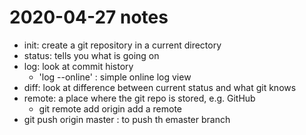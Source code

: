 # 2020-04-27 notes
- init:		create a git repository in a current directory
- status:	tells you what is going on
- log:		look at commit history
  - 'log --online'  :  simple online log view
- diff:		look at difference between current status and what git knows
- remote:	a place where the git repo is stored, e.g. GitHub
  - git remote add origin <URL> add a remote
- git push origin master : to push th emaster branch
